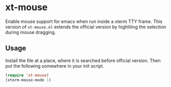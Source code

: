 # xt-mouse

Enable mouse support for emacs when run inside a xterm TTY frame. This
version of `xt-mouse.el` extends the official version by highliting
the selection during mouse dragging.

## Usage

Install the file at a place, where it is searched before official version. Then
put the following somewhere in your init script.

```lisp
(require 'xt-mouse)
(xterm-mouse-mode 1)
```
